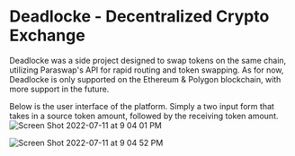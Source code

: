 # Deadlocke - Decentralized Crypto Exchange

Deadlocke was a side project designed to swap tokens on the same chain, utilizing Paraswap's API for rapid routing and token swapping. As for now, Deadlocke is only supported on the Ethereum & Polygon blockchain, with more support in the future. 


Below is the user interface of the platform. Simply a two input form that takes in a source token amount, followed by the receiving token amount.
![Screen Shot 2022-07-11 at 9 04 01 PM](https://user-images.githubusercontent.com/9119543/178406708-15d61b8e-6439-48a2-adf4-53d22c0cc82f.png)


![Screen Shot 2022-07-11 at 9 04 52 PM](https://user-images.githubusercontent.com/9119543/178406829-a46b7a9e-3c96-4963-9ab1-0282d49f6827.png)
